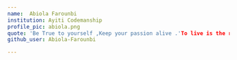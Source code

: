 ```yaml
---
name:  Abiola Farounbi
institution: Ayiti Codemanship 
profile_pic: abiola.png
quote: 'Be True to yourself ,Keep your passion alive .'To live is the rarest thing in the world ''
github_user: Abiola-Farounbi

---
```

